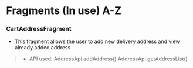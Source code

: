 <!-- TITLE: Fragments -->
<!-- SUBTITLE: A quick summary of Fragments -->

# Fragments (In use) A-Z

### CartAddressFragment

* This fragment allows the user to add new delivery address and view already added address
> * API used: AddressApi.addAddress() AddressApi.getAddressList()